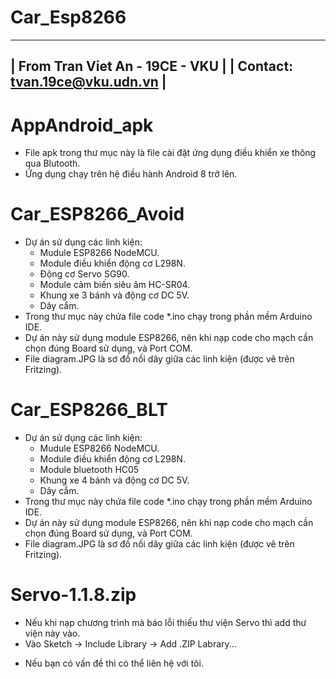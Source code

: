 # Car_Esp8266
----------------------------------
| From Tran Viet An - 19CE - VKU |
| Contact: tvan.19ce@vku.udn.vn  |
----------------------------------

# AppAndroid_apk
- File apk trong thư mục này là file cài đặt ứng dụng điều khiển xe thông qua Blutooth.
- Ứng dụng chạy trên hệ điều hành Android 8 trở lên.

# Car_ESP8266_Avoid
- Dự án sử dụng các linh kiện: 
  + Mudule ESP8266 NodeMCU.
  + Module điều khiển động cơ L298N.
  + Động cơ Servo SG90.
  + Module cảm biến siêu âm HC-SR04.
  + Khung xe 3 bánh và động cơ DC 5V.
  + Dây cắm.
- Trong thư mục này chứa file code *.ino chạy trong phần mềm Arduino IDE.
- Dự án này sử dụng module ESP8266, nên khi nạp code cho mạch cần chọn đúng Board sử dụng, và Port COM.
- File diagram.JPG là sơ đồ nối dây giữa các linh kiện (được vẽ trên Fritzing).

# Car_ESP8266_BLT
- Dự án sử dụng các linh kiện: 
  + Mudule ESP8266 NodeMCU.
  + Module điều khiển động cơ L298N.
  + Module bluetooth HC05
  + Khung xe 4 bánh và động cơ DC 5V.
  + Dây cắm.
- Trong thư mục này chứa file code *.ino chạy trong phần mềm Arduino IDE.
- Dự án này sử dụng module ESP8266, nên khi nạp code cho mạch cần chọn đúng Board sử dụng, và Port COM.
- File diagram.JPG là sơ đồ nối dây giữa các linh kiện (được vẽ trên Fritzing).

# Servo-1.1.8.zip
- Nếu khi nạp chương trình mà báo lỗi thiếu thư viện Servo thì add thư viện này vào.
- Vào Sketch -> Include Library -> Add .ZIP Labrary...

* Nếu bạn có vấn đề thì có thể liên hệ với tôi.
